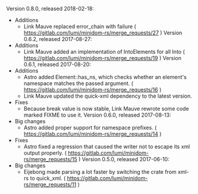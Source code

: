 Version 0.8.0, released 2018-02-18:
  * Additions
    - Link Mauve replaced error\_chain with failure ( https://gitlab.com/lumi/minidom-rs/merge_requests/27 )
Version 0.6.2, released 2017-08-27:
  * Additions
    - Link Mauve added an implementation of IntoElements for all Into<Element> ( https://gitlab.com/lumi/minidom-rs/merge_requests/19 )
Version 0.6.1, released 2017-08-20:
  * Additions
    - Astro added Element::has_ns, which checks whether an element's namespace matches the passed argument. ( https://gitlab.com/lumi/minidom-rs/merge_requests/16 )
    - Link Mauve updated the quick-xml dependency to the latest version.
  * Fixes
    - Because break value is now stable, Link Mauve rewrote some code marked FIXME to use it.
Version 0.6.0, released 2017-08-13:
  * Big changes
    - Astro added proper support for namespace prefixes. ( https://gitlab.com/lumi/minidom-rs/merge_requests/14 )
  * Fixes
    - Astro fixed a regression that caused the writer not to escape its xml output properly. ( https://gitlab.com/lumi/minidom-rs/merge_requests/15 )
Version 0.5.0, released 2017-06-10:
  * Big changes
    - Eijebong made parsing a lot faster by switching the crate from xml-rs to quick_xml. ( https://gitlab.com/lumi/minidom-rs/merge_requests/11 )
